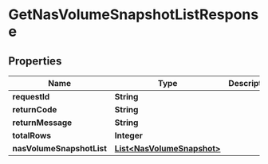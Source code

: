 
# GetNasVolumeSnapshotListResponse

## Properties
Name | Type | Description | Notes
------------ | ------------- | ------------- | -------------
**requestId** | **String** |  |  [optional]
**returnCode** | **String** |  |  [optional]
**returnMessage** | **String** |  |  [optional]
**totalRows** | **Integer** |  |  [optional]
**nasVolumeSnapshotList** | [**List&lt;NasVolumeSnapshot&gt;**](NasVolumeSnapshot.md) |  |  [optional]



